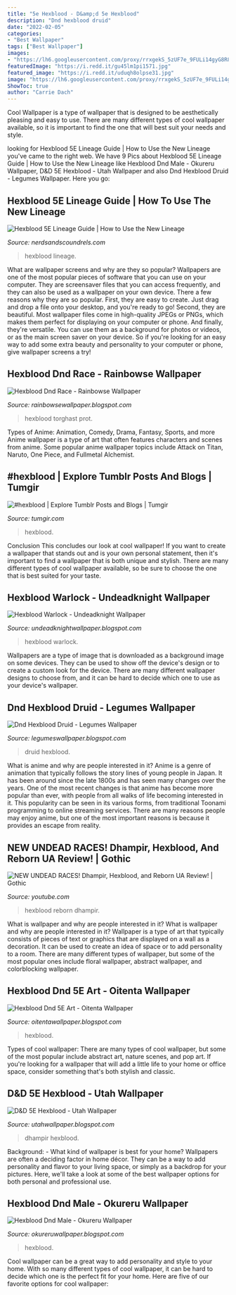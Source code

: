```yaml
---
title: "5e Hexblood - D&amp;d 5e Hexblood"
description: "Dnd hexblood druid"
date: "2022-02-05"
categories:
- "Best Wallpaper"
tags: ["Best Wallpaper"]
images:
- "https://lh6.googleusercontent.com/proxy/rrxgekS_5zUF7e_9FULi14gyG8R8lW64ySthipEeomBudDJ3kNjyUG2H-dUmoYd9YMhRhHxi_w8FVu1nuJh8tlhKZlYfueFzUoxSjOwtTqoRq6ycRf9cZnx5qXNI=w1200-h630-p-k-no-nu"
featuredImage: "https://i.redd.it/gu45lm1pi1571.jpg"
featured_image: "https://i.redd.it/uduqh8olpse31.jpg"
image: "https://lh6.googleusercontent.com/proxy/rrxgekS_5zUF7e_9FULi14gyG8R8lW64ySthipEeomBudDJ3kNjyUG2H-dUmoYd9YMhRhHxi_w8FVu1nuJh8tlhKZlYfueFzUoxSjOwtTqoRq6ycRf9cZnx5qXNI=w1200-h630-p-k-no-nu"
ShowToc: true
author: "Carrie Dach"
---
```



Cool Wallpaper is a type of wallpaper that is designed to be aesthetically pleasing and easy to use. There are many different types of cool wallpaper available, so it is important to find the one that will best suit your needs and style.

	

		
looking for Hexblood 5E Lineage Guide | How to Use the New Lineage you've came to the right web. We have 9 Pics about Hexblood 5E Lineage Guide | How to Use the New Lineage like Hexblood Dnd Male - Okureru Wallpaper, D&amp;D 5E Hexblood - Utah Wallpaper and also Dnd Hexblood Druid - Legumes Wallpaper. Here you go:
		
    
## Hexblood 5E Lineage Guide | How To Use The New Lineage

<img loading=lazy src="https://295402-905923-raikfcquaxqncofqfm.stackpathdns.com/wp-content/uploads/2021/05/hexblood-5e-1-162x300.png" onerror="this.onerror=null;this.src='https://tse1.mm.bing.net/th?id=OIP.Ydd5hV7dy3QA69VWJxey1gAAAA&amp;pid=15.1';" alt="Hexblood 5E Lineage Guide | How to Use the New Lineage">

_Source: nerdsandscoundrels.com_

>hexblood lineage. 

	

What are wallpaper screens and why are they so popular?
Wallpapers are one of the most popular pieces of software that you can use on your computer. They are screensaver files that you can access frequently, and they can also be used as a wallpaper on your own device. There a few reasons why they are so popular. First, they are easy to create. Just drag and drop a file onto your desktop, and you're ready to go! Second, they are beautiful. Most wallpaper files come in high-quality JPEGs or PNGs, which makes them perfect for displaying on your computer or phone. And finally, they're versatile. You can use them as a background for photos or videos, or as the main screen saver on your device. So if you're looking for an easy way to add some extra beauty and personality to your computer or phone, give wallpaper screens a try!

    
## Hexblood Dnd Race - Rainbowse Wallpaper

<img loading=lazy src="https://lh6.googleusercontent.com/proxy/rrxgekS_5zUF7e_9FULi14gyG8R8lW64ySthipEeomBudDJ3kNjyUG2H-dUmoYd9YMhRhHxi_w8FVu1nuJh8tlhKZlYfueFzUoxSjOwtTqoRq6ycRf9cZnx5qXNI=w1200-h630-p-k-no-nu" onerror="this.onerror=null;this.src='https://tse1.mm.bing.net/th?id=OIP.Xq1yBAoWZW6hNtoOiezJewHaFX&amp;pid=15.1';" alt="Hexblood Dnd Race - Rainbowse Wallpaper">

_Source: rainbowsewallpaper.blogspot.com_

>hexblood torghast prot. 

	

Types of Anime: Animation, Comedy, Drama, Fantasy, Sports, and more
Anime wallpaper is a type of art that often features characters and scenes from anime. Some popular anime wallpaper topics include Attack on Titan, Naruto, One Piece, and Fullmetal Alchemist.

    
## #hexblood | Explore Tumblr Posts And Blogs | Tumgir

<img loading=lazy src="https://64.media.tumblr.com/e5c59718c4d88411ce5216d6eaa3e710/136eafcb9b47a5ed-8e/s2048x3072/b984211d4c9aa9a8d9d21f4c868dd433f9359068.jpg" onerror="this.onerror=null;this.src='https://tse2.mm.bing.net/th?id=OIP.jHBs_AEGkuy6NRYNO8TTBQHaGy&amp;pid=15.1';" alt="#hexblood | Explore Tumblr Posts and Blogs | Tumgir">

_Source: tumgir.com_

>hexblood. 

	

Conclusion
This concludes our look at cool wallpaper! If you want to create a wallpaper that stands out and is your own personal statement, then it's important to find a wallpaper that is both unique and stylish. There are many different types of cool wallpaper available, so be sure to choose the one that is best suited for your taste.

    
## Hexblood Warlock - Undeadknight Wallpaper

<img loading=lazy src="https://i.redd.it/ws2horg0dv231.png" onerror="this.onerror=null;this.src='https://tse4.mm.bing.net/th?id=OIP.l4YIa9fZ1DcTHSBkvsjhKAHaJp&amp;pid=15.1';" alt="Hexblood Warlock - Undeadknight Wallpaper">

_Source: undeadknightwallpaper.blogspot.com_

>hexblood warlock. 

	

Wallpapers are a type of image that is downloaded as a background image on some devices. They can be used to show off the device's design or to create a custom look for the device. There are many different wallpaper designs to choose from, and it can be hard to decide which one to use as your device's wallpaper.

    
## Dnd Hexblood Druid - Legumes Wallpaper

<img loading=lazy src="https://i.redd.it/uduqh8olpse31.jpg" onerror="this.onerror=null;this.src='https://tse1.mm.bing.net/th?id=OIP.N-YI8Qa6oJagjfYKhM_q5AHaJy&amp;pid=15.1';" alt="Dnd Hexblood Druid - Legumes Wallpaper">

_Source: legumeswallpaper.blogspot.com_

>druid hexblood. 

	

What is anime and why are people interested in it?
Anime is a genre of animation that typically follows the story lines of young people in Japan. It has been around since the late 1800s and has seen many changes over the years. One of the most recent changes is that anime has become more popular than ever, with people from all walks of life becoming interested in it. This popularity can be seen in its various forms, from traditional Toonami programming to online streaming services. There are many reasons people may enjoy anime, but one of the most important reasons is because it provides an escape from reality.

    
## NEW UNDEAD RACES! Dhampir, Hexblood, And Reborn UA Review! | Gothic

<img loading=lazy src="https://i.ytimg.com/vi/C7L1SdBxMu4/maxresdefault.jpg" onerror="this.onerror=null;this.src='https://tse1.mm.bing.net/th?id=OIP.zNfF6NL5xbY9wAiL0R4TZAHaEK&amp;pid=15.1';" alt="NEW UNDEAD RACES! Dhampir, Hexblood, and Reborn UA Review! | Gothic">

_Source: youtube.com_

>hexblood reborn dhampir. 

	

What is wallpaper and why are people interested in it?
What is wallpaper and why are people interested in it?
Wallpaper is a type of art that typically consists of pieces of text or graphics that are displayed on a wall as a decoration. It can be used to create an idea of space or to add personality to a room. There are many different types of wallpaper, but some of the most popular ones include floral wallpaper, abstract wallpaper, and colorblocking wallpaper.

    
## Hexblood Dnd 5E Art - Oitenta Wallpaper

<img loading=lazy src="https://external-preview.redd.it/7ejPljbNnUd4fAyxKY2pGg3EKA-ACnw-e4giVwnEjbI.jpg?auto=webp&amp;s=250d05b1a35194f2c5f0eda4781405042a8085f9" onerror="this.onerror=null;this.src='https://tse1.mm.bing.net/th?id=OIP.AEREaUV9lJ-HNfutnn-_0AHaD4&amp;pid=15.1';" alt="Hexblood Dnd 5E Art - Oitenta Wallpaper">

_Source: oitentawallpaper.blogspot.com_

>hexblood. 

	

Types of cool wallpaper:
There are many types of cool wallpaper, but some of the most popular include abstract art, nature scenes, and pop art. If you're looking for a wallpaper that will add a little life to your home or office space, consider something that's both stylish and classic.

    
## D&amp;D 5E Hexblood - Utah Wallpaper

<img loading=lazy src="https://lookaside.fbsbx.com/lookaside/crawler/media/?media_id=2995414450691689" onerror="this.onerror=null;this.src='https://tse2.mm.bing.net/th?id=OIP.k0BO0Z5spThtDV7hDQOMjQHaLC&amp;pid=15.1';" alt="D&amp;D 5E Hexblood - Utah Wallpaper">

_Source: utahwallpaper.blogspot.com_

>dhampir hexblood. 

	

Background: - What kind of wallpaper is best for your home?
Wallpapers are often a deciding factor in home décor. They can be a way to add personality and flavor to your living space, or simply as a backdrop for your pictures. Here, we'll take a look at some of the best wallpaper options for both personal and professional use.

    
## Hexblood Dnd Male - Okureru Wallpaper

<img loading=lazy src="https://i.redd.it/gu45lm1pi1571.jpg" onerror="this.onerror=null;this.src='https://tse2.mm.bing.net/th?id=OIP.0bXbBZtAw_ZGdMl1EO-8RwHaKt&amp;pid=15.1';" alt="Hexblood Dnd Male - Okureru Wallpaper">

_Source: okureruwallpaper.blogspot.com_

>hexblood. 

	

Cool wallpaper can be a great way to add personality and style to your home. With so many different types of cool wallpaper, it can be hard to decide which one is the perfect fit for your home. Here are five of our favorite options for cool wallpaper: 

